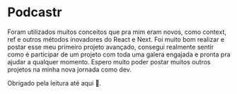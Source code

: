 # Podcastr
Foram utilizados muitos conceitos que pra mim eram novos, como context, ref e outros métodos inovadores do React e Next.
Foi muito bom realizar e postar esse meu primeiro projeto avançado, consegui realmente sentir como é participar de um projeto com toda uma galera engajada e
pronta pra ajudar a qualquer momento. Espero muito poder postar muitos outros projetos na minha nova jornada como dev.

Obrigado pela leitura até aqui 🖖.
